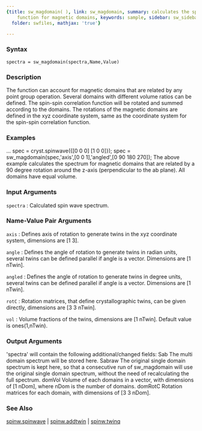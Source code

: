 ```yaml
---
{title: sw_magdomain( ), link: sw_magdomain, summary: calculates the spin-spin correlation
    function for magnetic domains, keywords: sample, sidebar: sw_sidebar, permalink: sw_magdomain.html,
  folder: swfiles, mathjax: 'true'}

---
```


### Syntax

`spectra = sw_magdomain(spectra,Name,Value)`

### Description

The function can account for magnetic domains that are related by any
point group operation. Several domains with different volume ratios can
be defined. The spin-spin correlation function will be rotated and summed
according to the domains. The rotations of the magnetic domains are
defined in the xyz coordinate system, same as the coordinate system for
the spin-spin correlation function.
 

### Examples

...
spec = cryst.spinwave({[0 0 0] [1 0 0]});
spec = sw_magdomain(spec,'axis',[0 0 1],'angled',[0 90 180 270]);
The above example calculates the spectrum for magnetic domains that are
related by a 90 degree rotation around the z-axis (perpendicular to the
ab plane). All domains have equal volume.

### Input Arguments

`spectra`
: Calculated spin wave spectrum.

### Name-Value Pair Arguments

`axis`
: Defines axis of rotation to generate twins in the xyz
  coordinate system, dimensions are [1 3].

`angle`
: Defines the angle of rotation to generate twins in radian
  units, several twins can be defined parallel if angle is a
  vector. Dimensions are [1 nTwin].

`angled`
: Defines the angle of rotation to generate twins in degree
  units, several twins can be defined parallel if angle is a
  vector. Dimensions are [1 nTwin].

`rotC`
: Rotation matrices, that define crystallographic twins, can be
  given directly, dimensions are [3 3 nTwin].

`vol`
: Volume fractions of the twins, dimensions are [1 nTwin].
  Default value is ones(1,nTwin).

### Output Arguments

'spectra' will contain the following additional/changed fields:
Sab       The multi domain spectrum will be stored here.
Sabraw    The original single domain spectrum is kept here, so that a
          consecutive run of sw_magdomain will use the original single
          domain spectrum, without the need of recalculating the full
          spectrum.
domVol    Volume of each domains in a vector, with dimensions of
          [1 nDom], where nDom is the number of domains.
domRotC   Rotation matrices for each domain, with dimensions of
          [3 3 nDom].

### See Also

[spinw.spinwave](spinw_spinwave.html) \| [spinw.addtwin](spinw_addtwin.html) \| [spinw.twinq](spinw_twinq.html)

